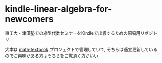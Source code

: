 kindle-linear-algebra-for-newcomers
===================================

東工大・津田塾での線型代数セミナーをKindleで出版するための原稿用リポジトリ.

大本は [math-textbook](https://github.com/phasetr/math-textbook) プロジェクトで管理していて,
そちらは適宜更新しているのでご興味がある方はそちらをご覧頂く方がいい.

